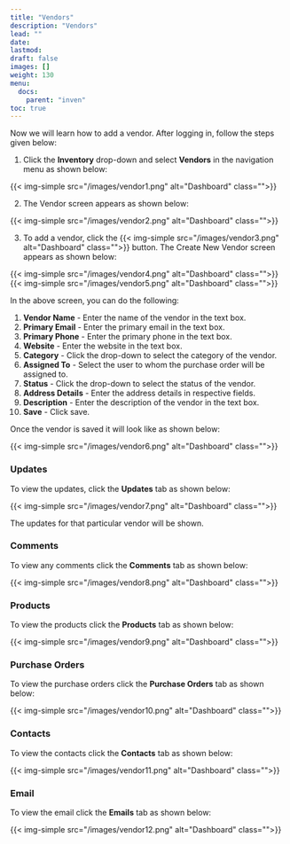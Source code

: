 ```yaml
---
title: "Vendors"
description: "Vendors"
lead: ""
date:
lastmod:
draft: false
images: []
weight: 130
menu:
  docs:
    parent: "inven"
toc: true
---
```


Now we will learn how to add a vendor. After logging in, follow the steps given below:

1.	Click the **Inventory** drop-down and select **Vendors** in the navigation menu as shown below:

 {{< img-simple src="/images/vendor1.png"  alt="Dashboard" class="">}}

2.	The Vendor screen appears as shown below:

 {{< img-simple src="/images/vendor2.png"  alt="Dashboard" class="">}}

3.	To add a vendor, click the  {{< img-simple src="/images/vendor3.png"  alt="Dashboard" class="">}} button. The Create New Vendor screen appears as shown below:

{{< img-simple src="/images/vendor4.png"  alt="Dashboard" class="">}}
{{< img-simple src="/images/vendor5.png"  alt="Dashboard" class="">}}

In the above screen, you can do the following:
1. **Vendor Name** - Enter the name of the vendor in the text box.
2. **Primary Email** - Enter the primary email in the text box.
3. **Primary Phone** - Enter the primary phone in the text box.
4. **Website** - Enter the website in the text box.
5. **Category** - Click the drop-down to select the category of the vendor.
6. **Assigned To** - Select the user to whom the purchase order will be assigned to.
7. **Status** - Click the drop-down to select the status of the vendor.
8. **Address Details** - Enter the address details in respective fields.
9. **Description** - Enter the description of the vendor in the text box.
10. **Save** - Click save.

Once the vendor is saved it will look like as shown below:

{{< img-simple src="/images/vendor6.png"  alt="Dashboard" class="">}}

### Updates

To view the updates, click the **Updates** tab as shown below:

{{< img-simple src="/images/vendor7.png"  alt="Dashboard" class="">}}

The updates for that particular vendor will be shown.

### Comments

To view any comments click the **Comments** tab as shown below:

{{< img-simple src="/images/vendor8.png"  alt="Dashboard" class="">}}

### Products

To view the products click the **Products** tab as shown below:

{{< img-simple src="/images/vendor9.png"  alt="Dashboard" class="">}}

### Purchase Orders

To view the purchase orders click the **Purchase Orders** tab as shown below:

{{< img-simple src="/images/vendor10.png"  alt="Dashboard" class="">}}

### Contacts

To view the contacts click the **Contacts** tab as shown below:

{{< img-simple src="/images/vendor11.png"  alt="Dashboard" class="">}}

### Email

To view the email click the **Emails** tab as shown below:

{{< img-simple src="/images/vendor12.png"  alt="Dashboard" class="">}}

